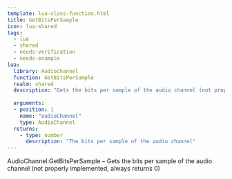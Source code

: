 ```yaml
---
template: lua-class-function.html
title: GetBitsPerSample
icon: lua-shared
tags:
  - lua
  - shared
  - needs-verification
  - needs-example
lua:
  library: AudioChannel
  function: GetBitsPerSample
  realm: shared
  description: "Gets the bits per sample of the audio channel (not properly implemented, always returns 0)"
  
  arguments:
  - position: 1
    name: "audioChannel"
    type: AudioChannel
  returns:
    - type: number
      description: "The bits per sample of the audio channel"
---
```


<div class="lua__search__keywords">
AudioChannel:GetBitsPerSample &#x2013; Gets the bits per sample of the audio channel (not properly implemented, always returns 0)
</div>
